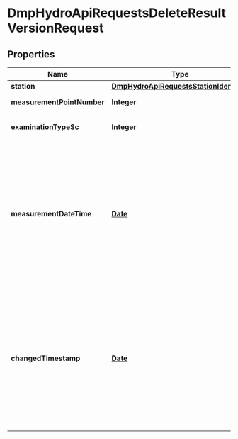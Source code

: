 # DmpHydroApiRequestsDeleteResultVersionRequest

## Properties
Name | Type | Description | Notes
------------ | ------------- | ------------- | -------------
**station** | [**DmpHydroApiRequestsStationIdentifier**](DmpHydroApiRequestsStationIdentifier.md) |  | 
**measurementPointNumber** | **Integer** | Measurement point number | 
**examinationTypeSc** | **Integer** | Examination type stancode | 
**measurementDateTime** | [**Date**](Date.md) | Measurement date time. Must be defined without second component as an UTC timestamp in the RFC 3339 date+time format. For example &#x27;2023-09-21T14:34Z&#x27;. | 
**changedTimestamp** | [**Date**](Date.md) | Changed timestamp. Must be defined without second component as an UTC timestamp in the RFC 3339 date+time format. For example &#x27;2023-09-21T14:34Z&#x27;. | 
